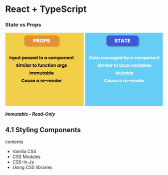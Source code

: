 # React + TypeScript 


### State vs Props

![image info](./public/assets/screenshots/state%20vs%20props.png)

***Immutable - Read-Only***


## 4.1 Styling Components


contents
- Vanilla CSS
- CSS Modules
- CSS-In-Js
- Using CSS libraries
